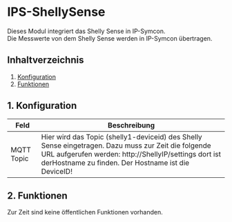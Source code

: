 # IPS-ShellySense
   Dieses Modul integriert das Shelly Sense in IP-Symcon.\
   Die Messwerte von dem Shelly Sense werden in IP-Symcon übertragen.
     
   ## Inhaltverzeichnis
   1. [Konfiguration](#1-konfiguration)
   2. [Funktionen](#2-funktionen)
   
   ## 1. Konfiguration
   
   Feld | Beschreibung
   ------------ | -------------
   MQTT Topic | Hier wird das Topic (shelly1-deviceid) des Shelly Sense eingetragen. Dazu muss zur Zeit die folgende URL aufgerufen werden: http://ShellyIP/settings dort ist derHostname zu finden. Der Hostname ist die DeviceID!
   
   ## 2. Funktionen
   
   Zur Zeit sind keine öffentlichen Funktionen vorhanden.